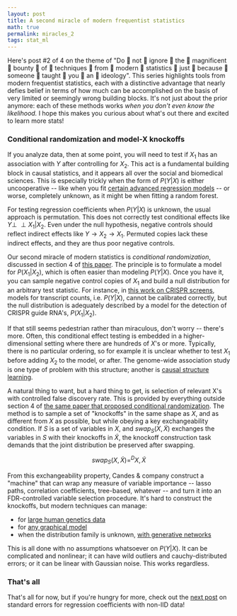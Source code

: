 ```yaml
---
layout: post
title: A second miracle of modern frequentist statistics
math: true
permalink: miracles_2
tags: stat_ml
---
```


Here's post #2 of 4 on the theme of "Do 👏 not 👏 ignore 👏 the 👏 magnificent 👏 bounty 👏 of 👏 techniques 👏 from 👏 modern 👏 statistics 👏 just 👏 because 👏 someone 👏 taught 👏 you 👏 an 👏 ideology". This series highlights tools from modern frequentist statistics, each with a distinctive advantage that nearly defies belief in terms of how much can be accomplished on the basis of very limited or seemingly wrong building blocks. It's not just about the prior anymore: each of these methods works *when you don't even know the likelihood.* I hope this makes you curious about what's out there and excited to learn more stats! 

### Conditional randomization and model-X knockoffs

If you analyze data, then at some point, you will need to test if $X_1$ has an association with $Y$ after controlling for $X_2$. This act is a fundamental building block in causal statistics, and it appears all over the social and biomedical sciences. This is especially trickly when the form of $P(Y|X)$ is either uncooperative -- like when you fit [certain advanced regression models](https://stat.ethz.ch/pipermail/r-help/2006-May/094765.html) -- or worse, completely unknown, as it might be when fitting a random forest. 

For testing regression coefficients when $P(Y|X)$ is unknown, the usual approach is permutation. This does not correctly test conditional effects like $Y \perp \!\!\! \perp X_1 | X_2$. Even under the null hypothesis, negative controls should reflect indirect effects like $Y \rightarrow X_2 \rightarrow X_1$. Permuted copies lack these indirect effects, and they are thus poor negative controls. 

Our second miracle of modern statistics is *conditional randomization*, discussed in section 4 of [this paper](https://arxiv.org/abs/1610.02351). The principle is to formulate a model for $P(X_1|X_2)$, which is often easier than modeling $P(Y|X)$. Once you have it, you can sample negative control copies of $X_1$ and build a null distribution for an arbitrary test statistic. For instance, in [this work on CRISPR screens](https://www.biorxiv.org/content/10.1101/2020.08.13.250092v7), models for transcript counts, i.e. $P(Y|X)$, cannot be calibrated correctly, but the null distribution is adequately described by a model for the detection of CRISPR guide RNA's, $P(X_1|X_2)$. 

If that still seems pedestrian rather than miraculous, don't worry -- there's more. Often, this conditional effect testing is embedded in a higher-dimensional setting where there are hundreds of $X$'s or more. Typically, there is no particular ordering, so for example it is unclear whether to test $X_1$ before adding $X_2$ to the model, or after. The genome-wide association study is one type of problem with this structure; another is [causal structure learning](https://arxiv.org/abs/2206.01152). 

A natural thing to want, but a hard thing to get, is selection of relevant X's with controlled false discovery rate. This is provided by everything outside section 4 of [the same paper that proposed conditional randomization](https://arxiv.org/abs/1610.02351). The method is to sample a set of "knockoffs" in the same shape as $X$, and as different from $X$ as possible, but while obeying a key exchangeability condition. If $S$ is a set of variables in $X$, and $swap_S(X, \tilde X)$ exchanges the variables in $S$ with their knockoffs in $\tilde X$, the knockoff construction task demands that the joint distribution be preserved after swapping.

$$swap_S(X, \tilde X) =^D X, \tilde X$$

From this exchangeability property, Candes & company construct a "machine" that can wrap any measure of variable importance -- lasso paths, correlation coefficients, tree-based, whatever -- and turn it into an FDR-controlled variable selection procedure. It's hard to construct the knockoffs, but modern techniques can manage:

- for [large human genetics data](https://msesia.github.io/knockoffgwas/)
- for [any graphical model](https://arxiv.org/abs/1903.00434)
- when the distribution family is unknown, [with generative networks](https://arxiv.org/abs/1811.06687) 

This is all done with no assumptions whatsoever on $P(Y|X)$. It can be complicated and nonlinear; it can have wild outliers and cauchy-distributed errors; or it can be linear with Gaussian noise. This works regardless. 

### That's all

That's all for now, but if you're hungry for more, check out the [next post](miracles_3) on standard errors for regression coefficients with non-IID data!